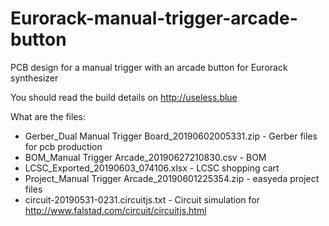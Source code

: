 # Eurorack-manual-trigger-arcade-button
PCB design for a manual trigger with an arcade button for Eurorack synthesizer

You should read the build details on http://useless.blue

What are the files:
  - Gerber_Dual Manual Trigger Board_20190602005331.zip - Gerber files for pcb production
  - BOM_Manual Trigger Arcade_20190627210830.csv - BOM
  - LCSC_Exported_20190603_074106.xlsx - LCSC shopping cart
  - Project_Manual Trigger Arcade_20190601225354.zip - easyeda project files
  - circuit-20190531-0231.circuitjs.txt - Circuit simulation for http://www.falstad.com/circuit/circuitjs.html
